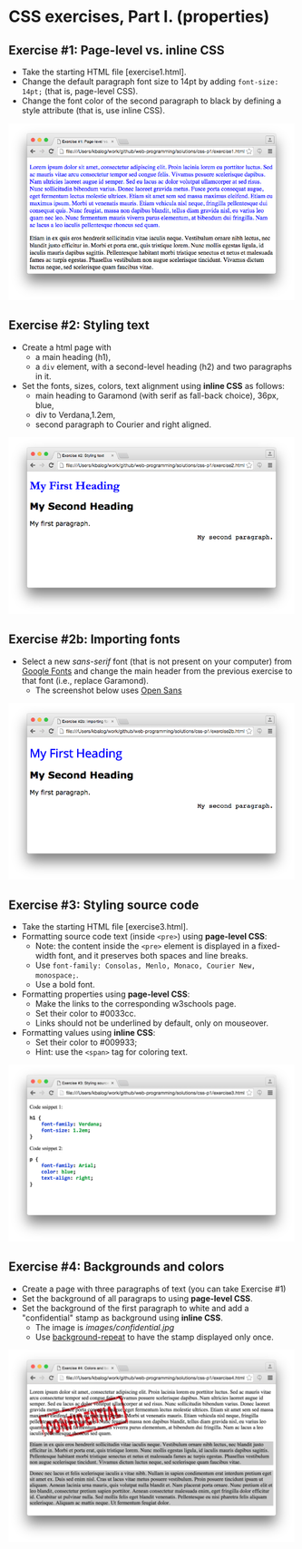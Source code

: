 # CSS exercises, Part I. (properties)

## Exercise #1: Page-level vs. inline CSS

  - Take the starting HTML file [exercise1.html].
  - Change the default paragraph font size to 14pt by adding `font-size: 14pt;` (that is, page-level CSS).
  - Change the font color of the second paragraph to black by defining a style attribute (that is, use inline CSS).

![Exercise1](images/exercise1.png)


## Exercise #2: Styling text

  - Create a html page with
    * a main heading (h1),
    * a `div` element, with a second-level heading (h2) and two paragraphs in it.
  - Set the fonts, sizes, colors, text alignment using **inline CSS** as follows:
    * main heading to Garamond (with serif as fall-back choice), 36px, blue,
    * div to Verdana,1.2em,
    * second paragraph to Courier and right aligned.

![Exercise2](images/exercise2.png)


## Exercise #2b: Importing fonts

  - Select a new *sans-serif* font (that is not present on your computer) from [Google Fonts](https://www.google.com/fonts) and change the main header from the previous exercise to that font (i.e., replace Garamond).
    * The screenshot below uses [Open Sans](https://www.google.com/fonts#QuickUsePlace:quickUse)


![Exercise2b](images/exercise2b.png)


## Exercise #3: Styling source code

  - Take the starting HTML file [exercise3.html].
  - Formatting source code text (inside `<pre>`) using **page-level CSS**:
    * Note: the content inside the `<pre>` element is displayed in a fixed-width font, and it preserves both spaces and line breaks.
    * Use `font-family: Consolas, Menlo, Monaco, Courier New, monospace;`.
    * Use a bold font.     
  - Formatting properties using **page-level CSS**:
    * Make the links to the corresponding w3schools page.
    * Set their color to #0033cc.
    * Links should not be underlined by default, only on mouseover.
  - Formatting values using **inline CSS**:
    * Set their color to #009933;
    * Hint: use the `<span>` tag for coloring text.

![Exercise3](images/exercise3.png)


## Exercise #4: Backgrounds and colors

  - Create a page with three paragraphs of text (you can take Exercise #1)
  - Set the background of all paragraps to using **page-level CSS**.
  - Set the background of the first paragraph to white and add a "confidential" stamp as background using **inline CSS**.
    * The image is _images/confidential.jpg_
    * Use [background-repeat](http://www.w3schools.com/cssref/pr_background-repeat.asp) to have the stamp displayed only once.

![Exercise3](images/exercise4.png)
